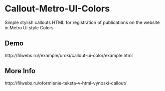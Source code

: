 # Callout-Metro-UI-Colors
Simple stylish callouts HTML for registration of publications on the website in Metro UI style Colors
<h2>Demo</h2>
http://filwebs.ru//example/uroki/callout-ui-color/example.html
<h2>More Info</h2>
http://filwebs.ru/oformlenie-teksta-v-html-vynoski-callout/
